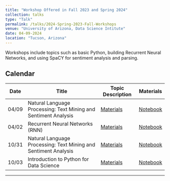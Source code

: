 ```yaml
---
title: "Workshop Offered in Fall 2023 and Spring 2024"
collection: talks
type: "Talk"
permalink: /talks/2024-Spring-2023-Fall-Workshops
venue: "University of Arizona, Data Science Intitute"
date: 04-09-2024
location: "Tucson, Arizona"
---
```


Workshops include topics such as basic Python, building Recurrent Neural Networks, and using SpaCY for sentiment analysis and parsing.

## Calendar

| Date      | Title      | Topic Description     | Materials       |
| ------------- | ------------- | -------------      | -------------      |
|   04/09  |  Natural Language Processing: Text Mining and Sentiment Analysis  | [Materials](https://github.com/ua-datalab/Workshops/wiki/Natural-Language-Processing:-Text-Mining-and-Sentiment-Analysis) |[Notebook](https://github.com/ua-datalab/Workshops/blob/main/Natural_Language_Processing_Text_Mining_and_Sentiment_Analysis/Natural_Language_Processing_Text_Mining_and_Sentiment_Analysis.ipynb) |
|   04/02  |  Recurrent Neural Networks (RNN)  | [Materials](https://github.com/ua-datalab/MLWorkshops/wiki/Recurrent-Neural-Networks) |[Notebook](https://github.com/ua-datalab/MLWorkshops/blob/main/RNN/pytorch_char_rnn_classification_tutorial.ipynb) |
|   10/31  |  Natural Language Processing: Text Mining and Sentiment Analysis  | [Materials](https://github.com/ua-datalab/Workshops/wiki/Natural-Language-Processing:-Text-Mining-and-Sentiment-Analysis) |[Notebook](https://github.com/ua-datalab/Workshops/blob/main/Natural_Language_Processing_Text_Mining_and_Sentiment_Analysis/Natural_Language_Processing_Text_Mining_and_Sentiment_Analysis.ipynb) |
|   10/03  |  Introduction to Python for Data Science | [Materials](https://github.com/ua-datalab/Workshops/wiki/Introduction-to-Python-for-Data-Science) |[Notebook](https://github.com/ua-datalab/Workshops/blob/main/Introduction_to_Python_for_Data_Science/Intro_to_Python.ipynb) |


*** 



